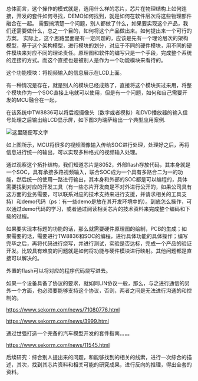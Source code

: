 总体而言，这个操作的模式就是，选用什么样的芯片，芯片在物理结构上如何连接，开发的套件如何寻找，DEMO如何找到，就是如何在软件层次将这些物理部件融合在一起。
需要搞清楚一个问题，别人都做了什么，如果要实现这个产品，我们还需要做什么，总之一个目的，如何将这个产品做出来。如何提出来一个可行的方案。
实际上，这个思路里面是有一定问题的，应该是先有一个理论层次的架构模型，基于这个架构模型，进行模块的划分，对应于不同的硬件模块，用不同的硬件模块来对应不同的理论责任。原理图和软件的编写只是一个手段，完成整个系统的连接的方式。而这个直接也是被别人是作为一个功能模块来看待的。    

这个功能模块：将视频输入的信息展示在LCD上面。


有一种情况是存在，就是别人的模块已经成熟了，直接将这个模块买过来用，将整个模块作为一个SOC直接上电就可以使用，但是有一个问题，如何和自己需要开发的MCU融合在一起，

在该系统中TW8836可以将后视摄像头（数字或者模拟）和DVD播放器的输入信号处理之后输出给LCD显示屏，如下图3为瑞萨给出一个典型应用案例.


![这里随便写文字](https://files.sekorm.com/opt/fileStore/cms/nps/editor/20190716/1563279076255051950th.png)

如上图所示，MCU将很多的视频图像输入传给SOC进行处理，处理好之后，再将信息进行统一的输出，可以实现多种格式的视频输入处理。

通过观察这个拓扑结构，我们知道芯片是8052，外部flash存放代码，其本身就是一个SOC，具有承接多路视频输入，联合SOC成为一个具有多路合二为一的功能，然后统一的使用一路进行输出，其本身和外部的SOC都是可以编程的，具体需要找到对应的开发工具（有一些芯片开发商是不对外进行公开的，如果公司具有这方面的业务需要，可以联系对应的技术支持来进行支援，并请求相关的工具支持）和demo代码（ps：有一些demo是放在其开发环境中的）。到底怎么操作，可以通过demo代码的学习，或者通过阅读相关芯片的技术资料来完成整个编码和下载的过程。   

如果要实现本标题的功能的话，那么就需要硬件原理图的绘制，PCB的生成；如果需要的话，需要进行TW8836和SOC的编程，进行具体功能的具体操作；编写完毕之后，再将代码进行烧写，并进行测试，实验是否达标，完成一个产品的验证开发。比较具有难度的问题就是如何将功能与硬件模块进行映射。其他问题都是直接可以解决的。      

外置的flash可以将对应的程序代码烧写进去。  


如果一个设备具备了协议的要求，就如同LIN协议一般，那么，与之进行通信的另外一个方面，也必须要能够支持这个协议，否则，两者之间是无法进行沟通的和控制的。


https://www.sekorm.com/news/71080776.html  

https://www.sekorm.com/news/3999.html    


通过世强打造一个完备的汽车模型开发的套件指南。。。。

https://www.sekorm.com/news/11545.html


后续研究：综合别人提出来的问题，和能够找到的相关的线索，进行一次综合的描述，其次，找到其芯片资料和相关可能的研究成果，进行反向的推理，得出全套的资料。   


